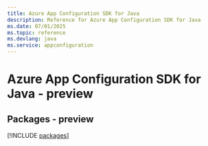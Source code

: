 ```yaml
---
title: Azure App Configuration SDK for Java
description: Reference for Azure App Configuration SDK for Java
ms.date: 07/01/2025
ms.topic: reference
ms.devlang: java
ms.service: appconfiguration
---
```

# Azure App Configuration SDK for Java - preview
## Packages - preview
[!INCLUDE [packages](app-configuration-index.md)]